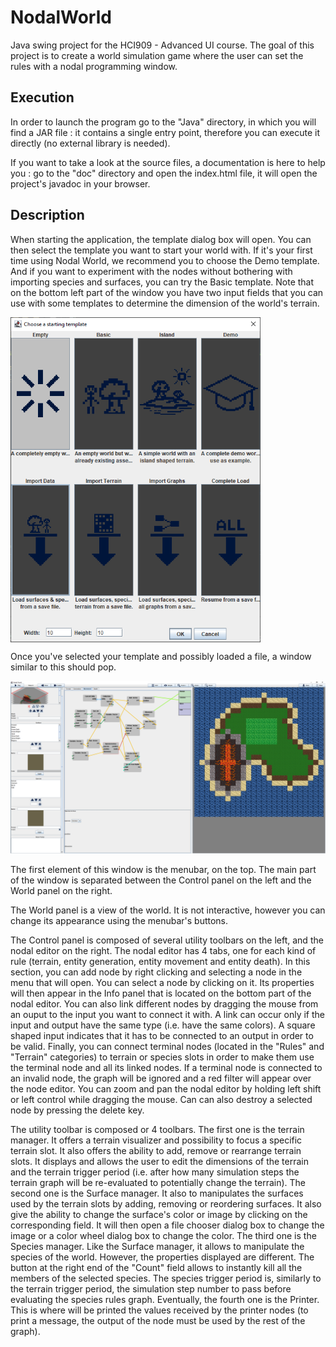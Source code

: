 # NodalWorld

Java swing project for the HCI909 - Advanced UI course.
The goal of this project is to create a world simulation game where the user can set the rules with a nodal programming window.

## Execution

In order to launch the program go to the "Java" directory, in which you will find a JAR file : 
it contains a single entry point, therefore you can execute it directly (no external library is needed).

If you want to take a look at the source files, a documentation is here to help you : 
go to the "doc" directory and open the index.html file, it will open the project's javadoc in your browser.

## Description

When starting the application, the template dialog box will open.
You can then select the template you want to start your world with.
If it's your first time using Nodal World, we recommend you to choose the Demo template. And if you want to experiment with the nodes without bothering with importing species and surfaces, you can try the Basic template.
Note that on the bottom left part of the window you have two input fields that you can use with some templates to determine the dimension of the world's terrain.

<img src="ReadmeImages/NodalWorldTemplatesCapture.png" width="400" align="middle">


Once you've selected your template and possibly loaded a file, a window similar to this should pop.

<img src="ReadmeImages/NodalWorldCapture.png" width="800" >

The first element of this window is the menubar, on the top.
The main part of the window is separated between the Control panel on the left and the World panel on the right.

The World panel is a view of the world. It is not interactive, however you can change its appearance using the menubar's buttons.

The Control panel is composed of several utility toolbars on the left, and the nodal editor on the right.
The nodal editor has 4 tabs, one for each kind of rule (terrain, entity generation, entity movement and entity death).
In this section, you can add node by right clicking and selecting a node in the menu that will open. You can select a node by clicking on it. Its properties will then appear in the Info panel that is located on the bottom part of the nodal editor. You can also link different nodes by dragging the mouse from an ouput to the input you want to connect it with. A link can occur only if the input and output have the same type (i.e. have the same colors). A square shaped input indicates that it has to be connected to an output in order to be valid.
Finally, you can connect terminal nodes (located in the "Rules" and "Terrain" categories) to terrain or species slots in order to make them use the terminal node and all its linked nodes. If a terminal node is connected to an invalid node, the graph will be ignored and a red filter will appear over the node editor.
You can zoom and pan the nodal editor by holding left shift or left control while dragging the mouse. Can can also destroy a selected node by pressing the delete key.

The utility toolbar is composed or 4 toolbars.
The first one is the terrain manager. It offers a terrain visualizer and possibility to focus a specific terrain slot. It also offers the ability to add, remove or rearrange terrain slots. It displays and allows the user to edit the dimensions of the terrain and the terrain trigger period (i.e. after how many simulation steps the terrain graph will be re-evaluated to potentially change the terrain).
The second one is the Surface manager. It also to manipulates the surfaces used by the terrain slots by adding, removing or reordering surfaces. It also give the ability to change the surface's color or image by clicking on the corresponding field. It will then open a file chooser dialog box to change the image or a color wheel dialog box to change the color.
The third one is the Species manager. Like the Surface manager, it allows to manipulate the species of the world. However, the properties displayed are different. The button at the right end of the "Count" field allows to instantly kill all the members of the selected species. The species trigger period is, similarly to the terrain trigger period, the simulation step number to pass before evaluating the species rules graph.
Eventually, the fourth one is the Printer. This is where will be printed the values received by the printer nodes (to print a message, the output of the node must be used by the rest of the graph).

